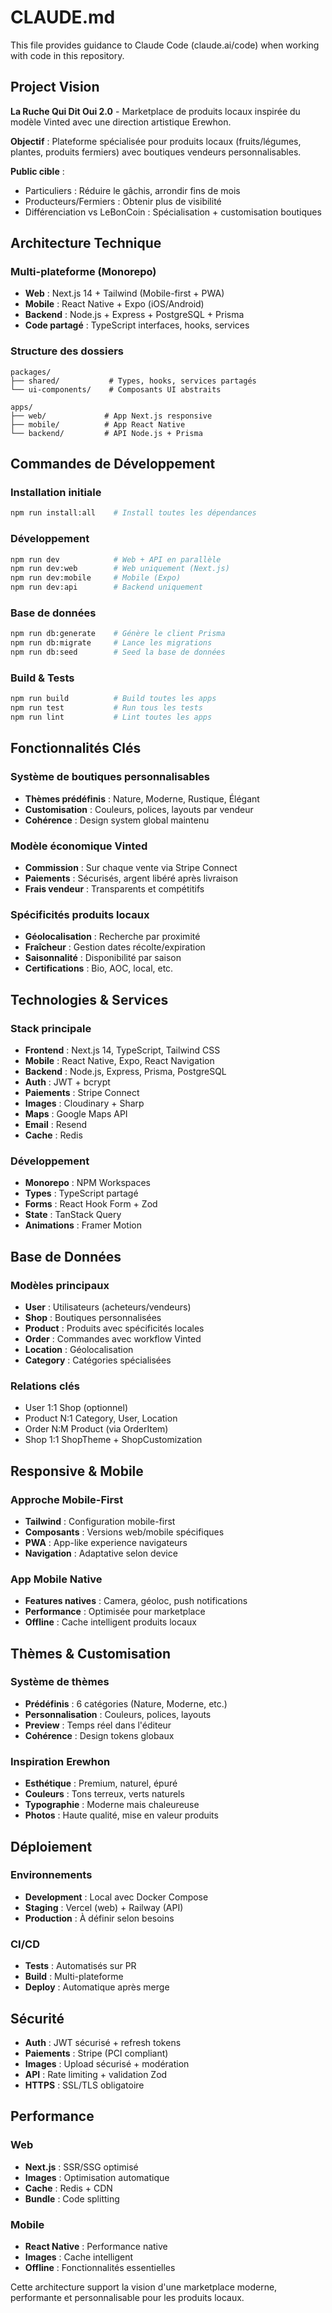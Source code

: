 # CLAUDE.md

This file provides guidance to Claude Code (claude.ai/code) when working with code in this repository.

## Project Vision

**La Ruche Qui Dit Oui 2.0** - Marketplace de produits locaux inspirée du modèle Vinted avec une direction artistique Erewhon.

**Objectif** : Plateforme spécialisée pour produits locaux (fruits/légumes, plantes, produits fermiers) avec boutiques vendeurs personnalisables.

**Public cible** :
- Particuliers : Réduire le gâchis, arrondir fins de mois
- Producteurs/Fermiers : Obtenir plus de visibilité  
- Différenciation vs LeBonCoin : Spécialisation + customisation boutiques

## Architecture Technique

### Multi-plateforme (Monorepo)
- **Web** : Next.js 14 + Tailwind (Mobile-first + PWA)
- **Mobile** : React Native + Expo (iOS/Android)  
- **Backend** : Node.js + Express + PostgreSQL + Prisma
- **Code partagé** : TypeScript interfaces, hooks, services

### Structure des dossiers
```
packages/
├── shared/           # Types, hooks, services partagés
└── ui-components/    # Composants UI abstraits

apps/
├── web/             # App Next.js responsive
├── mobile/          # App React Native
└── backend/         # API Node.js + Prisma
```

## Commandes de Développement

### Installation initiale
```bash
npm run install:all    # Install toutes les dépendances
```

### Développement
```bash
npm run dev            # Web + API en parallèle
npm run dev:web        # Web uniquement (Next.js)
npm run dev:mobile     # Mobile (Expo)
npm run dev:api        # Backend uniquement
```

### Base de données  
```bash
npm run db:generate    # Génère le client Prisma
npm run db:migrate     # Lance les migrations
npm run db:seed        # Seed la base de données
```

### Build & Tests
```bash
npm run build          # Build toutes les apps
npm run test           # Run tous les tests
npm run lint           # Lint toutes les apps
```

## Fonctionnalités Clés

### Système de boutiques personnalisables
- **Thèmes prédéfinis** : Nature, Moderne, Rustique, Élégant
- **Customisation** : Couleurs, polices, layouts par vendeur
- **Cohérence** : Design system global maintenu

### Modèle économique Vinted
- **Commission** : Sur chaque vente via Stripe Connect
- **Paiements** : Sécurisés, argent libéré après livraison
- **Frais vendeur** : Transparents et compétitifs

### Spécificités produits locaux
- **Géolocalisation** : Recherche par proximité
- **Fraîcheur** : Gestion dates récolte/expiration
- **Saisonnalité** : Disponibilité par saison
- **Certifications** : Bio, AOC, local, etc.

## Technologies & Services

### Stack principale
- **Frontend** : Next.js 14, TypeScript, Tailwind CSS
- **Mobile** : React Native, Expo, React Navigation
- **Backend** : Node.js, Express, Prisma, PostgreSQL
- **Auth** : JWT + bcrypt
- **Paiements** : Stripe Connect
- **Images** : Cloudinary + Sharp
- **Maps** : Google Maps API
- **Email** : Resend
- **Cache** : Redis

### Développement
- **Monorepo** : NPM Workspaces
- **Types** : TypeScript partagé
- **Forms** : React Hook Form + Zod
- **State** : TanStack Query
- **Animations** : Framer Motion

## Base de Données

### Modèles principaux
- **User** : Utilisateurs (acheteurs/vendeurs)
- **Shop** : Boutiques personnalisées
- **Product** : Produits avec spécificités locales
- **Order** : Commandes avec workflow Vinted
- **Location** : Géolocalisation
- **Category** : Catégories spécialisées

### Relations clés
- User 1:1 Shop (optionnel)
- Product N:1 Category, User, Location  
- Order N:M Product (via OrderItem)
- Shop 1:1 ShopTheme + ShopCustomization

## Responsive & Mobile

### Approche Mobile-First
- **Tailwind** : Configuration mobile-first
- **Composants** : Versions web/mobile spécifiques
- **PWA** : App-like experience navigateurs
- **Navigation** : Adaptative selon device

### App Mobile Native
- **Features natives** : Camera, géoloc, push notifications
- **Performance** : Optimisée pour marketplace
- **Offline** : Cache intelligent produits locaux

## Thèmes & Customisation

### Système de thèmes
- **Prédéfinis** : 6 catégories (Nature, Moderne, etc.)
- **Personnalisation** : Couleurs, polices, layouts
- **Preview** : Temps réel dans l'éditeur
- **Cohérence** : Design tokens globaux

### Inspiration Erewhon
- **Esthétique** : Premium, naturel, épuré
- **Couleurs** : Tons terreux, verts naturels
- **Typographie** : Moderne mais chaleureuse
- **Photos** : Haute qualité, mise en valeur produits

## Déploiement

### Environnements
- **Development** : Local avec Docker Compose
- **Staging** : Vercel (web) + Railway (API)
- **Production** : À définir selon besoins

### CI/CD
- **Tests** : Automatisés sur PR
- **Build** : Multi-plateforme  
- **Deploy** : Automatique après merge

## Sécurité

- **Auth** : JWT sécurisé + refresh tokens
- **Paiements** : Stripe (PCI compliant)  
- **Images** : Upload sécurisé + modération
- **API** : Rate limiting + validation Zod
- **HTTPS** : SSL/TLS obligatoire

## Performance

### Web
- **Next.js** : SSR/SSG optimisé
- **Images** : Optimisation automatique
- **Cache** : Redis + CDN
- **Bundle** : Code splitting

### Mobile  
- **React Native** : Performance native
- **Images** : Cache intelligent
- **Offline** : Fonctionnalités essentielles

Cette architecture support la vision d'une marketplace moderne, performante et personnalisable pour les produits locaux.